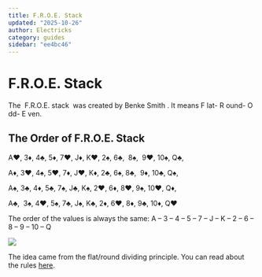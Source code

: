 ```yaml
---
title: F.R.O.E. Stack
updated: "2025-10-26"
author: Electricks
category: guides
sidebar: "ee4bc46"
---
```


# F.R.O.E. Stack

The  F.R.O.E. stack  was created by Benke Smith . It means F lat- R ound- O dd- E ven.

## The Order of F.R.O.E. Stack

A♥, 3♦, 4♣, 5♦, 7♥, J♦, K♥, 2♠, 6♣,  8♠,  9♥, 10♠, Q♣,

A♦, 3♥, 4♠, 5♥, 7♦, J♥, K♦, 2♣, 6♠, 8♣,  9♦, 10♣, Q♠,  

A♠, 3♣, 4♦, 5♣, 7♠, J♣, K♠, 2♥, 6♦, 8♥, 9♠, 10♥, Q♦,  

A♣,  3♠, 4♥, 5♠, 7♣, J♠, K♣, 2♦, 6♥, 8♦, 9♣, 10♦, Q♥

The order of the values is always the same:
A – 3 – 4 – 5 – 7 – J – K – 2 – 6 – 8 – 9 – 10 – Q

![](https://electricks.info/wp-content/uploads/2024/09/f.r.o.e.-stack-1024x211.jpg)

The idea came from the flat/round dividing principle. You can read about the rules [here](https://benkesmith.com/web/froe-stack).